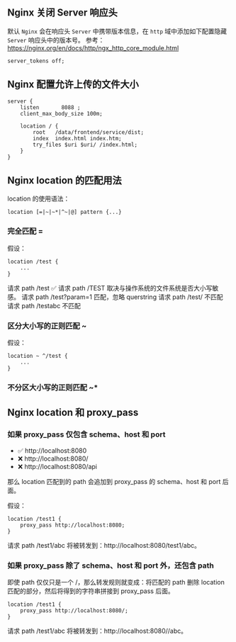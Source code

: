 ## Nginx 关闭 Server 响应头
默认 `Nginx` 会在响应头 `Server` 中携带版本信息，在 `http` 域中添加如下配置隐藏 `Server` 响应头中的版本号。
参考：https://nginx.org/en/docs/http/ngx_http_core_module.html
```
server_tokens off;
```


## Nginx 配置允许上传的文件大小
```
server {
    listen       8088 ;
    client_max_body_size 100m; 

    location / { 
        root   /data/frontend/service/dist;
        index  index.html index.htm;
        try_files $uri $uri/ /index.html;
    }
}   
```
## Nginx location 的匹配用法

location 的使用语法：
```
location [=|~|~*|^~|@] pattern {...}
```

### 完全匹配 =
假设：
```
location /test {
	...
}
```

请求 path /test ✅
请求 path /TEST 取决与操作系统的文件系统是否大小写敏感。
请求 path /test?param=1 匹配，忽略 querstring
请求 path /test/ 不匹配
请求 path /testabc 不匹配

### 区分大小写的正则匹配 ~
假设：
```
location ~ ^/test {
	...
}
```

### 不分区大小写的正则匹配 ~*


## Nginx location 和 proxy_pass

### 如果 proxy_pass 仅包含 schema、host 和 port
- ✅ http://localhost:8080 
- ❌ http://localhost:8080/
- ❌ http://localhost:8080/api

那么 location 匹配到的 path 会追加到 proxy_pass 的 schema、host 和 port 后面。

假设：
```
location /test1 {
	proxy_pass http://localhost:8080;
}
```

请求 path /test1/abc 将被转发到：http://localhost:8080/test1/abc。

### 如果 proxy_pass 除了 schema、host 和 port 外，还包含 path
即使 path 仅仅只是一个 /，那么转发规则就变成：将匹配的 path 删除 location 匹配的部分，然后将得到的字符串拼接到 proxy_pass 后面。

```
location /test1 {
	proxy_pass http://localhost:8080/;
}
```

请求 path /test1/abc 将被转发到：http://localhost:8080//abc。